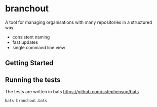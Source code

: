 # branchout

A tool for managing organisations with many repositories in a structured way

* consistent naming
* fast updates
* single command line view

## Getting Started

## Running the tests

The tests are written in bats https://github.com/sstephenson/bats

```bats branchout.bats```
